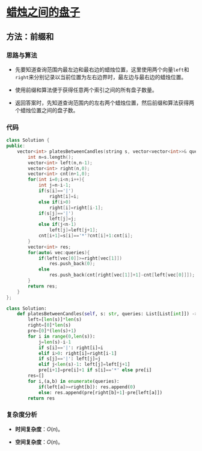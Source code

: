 # [蜡烛之间的盘子](https://leetcode-cn.com/problems/plates-between-candles/)

## 方法：前缀和

### 思路与算法

- 先要知道查询范围内最左边和最右边的蜡烛位置，这里使用两个向量``left``和``right``来分别记录以当前位置为左右边界时，最左边与最右边的蜡烛位置。

- 使用前缀和算法便于获得任意两个索引之间的所有盘子数量。

- 返回答案时，先知道查询范围内的左右两个蜡烛位置，然后前缀和算法获得两个蜡烛位置之间的盘子数。

### 代码

```c++
class Solution {
public:
    vector<int> platesBetweenCandles(string s, vector<vector<int>>& queries) {
        int n=s.length();
        vector<int> left(n,n-1);
        vector<int> right(n,0);
        vector<int> cnt(n+1,0);
        for(int i=0;i<n;i++){
            int j=n-i-1;
            if(s[i]=='|')
                right[i]=i;
            else if(i>0)
                right[i]=right[i-1];
            if(s[j]=='|')
                left[j]=j;
            else if(j<n-1)
                left[j]=left[j+1]; 
            cnt[i+1]=s[i]=='*'?cnt[i]+1:cnt[i];
        }
        vector<int> res;
        for(auto& vec:queries){
            if(left[vec[0]]>=right[vec[1]]) 
                res.push_back(0);
            else
                res.push_back(cnt[right[vec[1]]+1]-cnt[left[vec[0]]]);
        }
        return res;
    }
};
```

```python
class Solution:
    def platesBetweenCandles(self, s: str, queries: List[List[int]]) -> List[int]:
        left=[len(s)]*len(s)
        right=[0]*len(s)
        pre=[0]*(len(s)+1)
        for i in range(0,len(s)):
            j=len(s)-i-1
            if s[i]=='|': right[i]=i
            elif i>0: right[i]=right[i-1]
            if s[j]=='|': left[j]=j
            elif j<len(s)-1: left[j]=left[j+1]
            pre[i+1]=pre[i]+1 if s[i]=='*' else pre[i]
        res=[]
        for i,(a,b) in enumerate(queries):
            if(left[a]>=right[b]): res.append(0)
            else: res.append(pre[right[b]+1]-pre[left[a]])
        return res
```

### 复杂度分析

- **时间复杂度**：$O(n)$。

- **空间复杂度**：$O(n)$。
